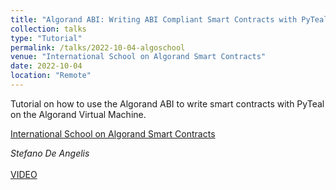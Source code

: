 ```yaml
---
title: "Algorand ABI: Writing ABI Compliant Smart Contracts with PyTeal"
collection: talks
type: "Tutorial"
permalink: /talks/2022-10-04-algoschool
venue: "International School on Algorand Smart Contracts"
date: 2022-10-04
location: "Remote"
---
```


Tutorial on how to use the Algorand ABI to write smart contracts with PyTeal on the Algorand Virtual Machine.

[International School on Algorand Smart Contracts](https://algorand-school.github.io/algorand-school/#organising-committee)

*Stefano De Angelis*<br/><br/>
[VIDEO](https://www.youtube.com/watch?v=USLcyfVD_ws)
